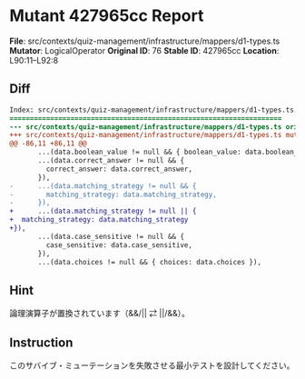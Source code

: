 # Mutant 427965cc Report

**File**: src/contexts/quiz-management/infrastructure/mappers/d1-types.ts
**Mutator**: LogicalOperator
**Original ID**: 76
**Stable ID**: 427965cc
**Location**: L90:11–L92:8

## Diff

```diff
Index: src/contexts/quiz-management/infrastructure/mappers/d1-types.ts
===================================================================
--- src/contexts/quiz-management/infrastructure/mappers/d1-types.ts	original
+++ src/contexts/quiz-management/infrastructure/mappers/d1-types.ts	mutated #76
@@ -86,11 +86,11 @@
       ...(data.boolean_value != null && { boolean_value: data.boolean_value }),
       ...(data.correct_answer != null && {
         correct_answer: data.correct_answer,
       }),
-      ...(data.matching_strategy != null && {
-        matching_strategy: data.matching_strategy,
-      }),
+      ...(data.matching_strategy != null || {
+  matching_strategy: data.matching_strategy
+}),
       ...(data.case_sensitive != null && {
         case_sensitive: data.case_sensitive,
       }),
       ...(data.choices != null && { choices: data.choices }),
```

## Hint

論理演算子が置換されています（&&/|| ⇄ ||/&&）。

## Instruction

このサバイブ・ミューテーションを失敗させる最小テストを設計してください。